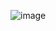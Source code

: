 ![image](https://github.com/Duc201/QLtruongmamnon/assets/128071699/1a7cee05-7db0-4743-afe4-82c6c39e60d9)
